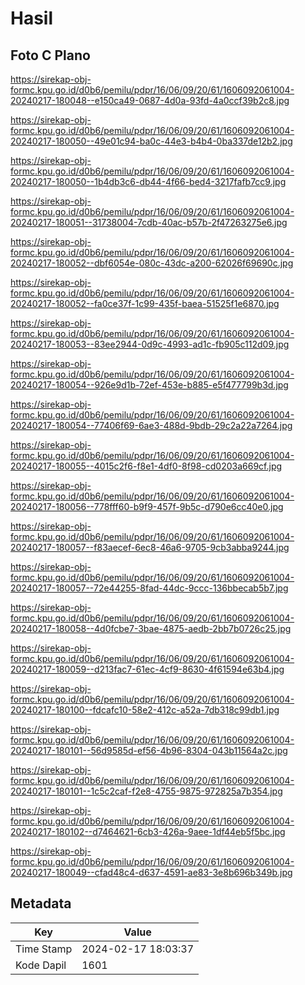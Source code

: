 # Hasil

## Foto C Plano

https://sirekap-obj-formc.kpu.go.id/d0b6/pemilu/pdpr/16/06/09/20/61/1606092061004-20240217-180048--e150ca49-0687-4d0a-93fd-4a0ccf39b2c8.jpg

https://sirekap-obj-formc.kpu.go.id/d0b6/pemilu/pdpr/16/06/09/20/61/1606092061004-20240217-180050--49e01c94-ba0c-44e3-b4b4-0ba337de12b2.jpg

https://sirekap-obj-formc.kpu.go.id/d0b6/pemilu/pdpr/16/06/09/20/61/1606092061004-20240217-180050--1b4db3c6-db44-4f66-bed4-3217fafb7cc9.jpg

https://sirekap-obj-formc.kpu.go.id/d0b6/pemilu/pdpr/16/06/09/20/61/1606092061004-20240217-180051--31738004-7cdb-40ac-b57b-2f47263275e6.jpg

https://sirekap-obj-formc.kpu.go.id/d0b6/pemilu/pdpr/16/06/09/20/61/1606092061004-20240217-180052--dbf6054e-080c-43dc-a200-62026f69690c.jpg

https://sirekap-obj-formc.kpu.go.id/d0b6/pemilu/pdpr/16/06/09/20/61/1606092061004-20240217-180052--fa0ce37f-1c99-435f-baea-51525f1e6870.jpg

https://sirekap-obj-formc.kpu.go.id/d0b6/pemilu/pdpr/16/06/09/20/61/1606092061004-20240217-180053--83ee2944-0d9c-4993-ad1c-fb905c112d09.jpg

https://sirekap-obj-formc.kpu.go.id/d0b6/pemilu/pdpr/16/06/09/20/61/1606092061004-20240217-180054--926e9d1b-72ef-453e-b885-e5f477799b3d.jpg

https://sirekap-obj-formc.kpu.go.id/d0b6/pemilu/pdpr/16/06/09/20/61/1606092061004-20240217-180054--77406f69-6ae3-488d-9bdb-29c2a22a7264.jpg

https://sirekap-obj-formc.kpu.go.id/d0b6/pemilu/pdpr/16/06/09/20/61/1606092061004-20240217-180055--4015c2f6-f8e1-4df0-8f98-cd0203a669cf.jpg

https://sirekap-obj-formc.kpu.go.id/d0b6/pemilu/pdpr/16/06/09/20/61/1606092061004-20240217-180056--778fff60-b9f9-457f-9b5c-d790e6cc40e0.jpg

https://sirekap-obj-formc.kpu.go.id/d0b6/pemilu/pdpr/16/06/09/20/61/1606092061004-20240217-180057--f83aecef-6ec8-46a6-9705-9cb3abba9244.jpg

https://sirekap-obj-formc.kpu.go.id/d0b6/pemilu/pdpr/16/06/09/20/61/1606092061004-20240217-180057--72e44255-8fad-44dc-9ccc-136bbecab5b7.jpg

https://sirekap-obj-formc.kpu.go.id/d0b6/pemilu/pdpr/16/06/09/20/61/1606092061004-20240217-180058--4d0fcbe7-3bae-4875-aedb-2bb7b0726c25.jpg

https://sirekap-obj-formc.kpu.go.id/d0b6/pemilu/pdpr/16/06/09/20/61/1606092061004-20240217-180059--d213fac7-61ec-4cf9-8630-4f61594e63b4.jpg

https://sirekap-obj-formc.kpu.go.id/d0b6/pemilu/pdpr/16/06/09/20/61/1606092061004-20240217-180100--fdcafc10-58e2-412c-a52a-7db318c99db1.jpg

https://sirekap-obj-formc.kpu.go.id/d0b6/pemilu/pdpr/16/06/09/20/61/1606092061004-20240217-180101--56d9585d-ef56-4b96-8304-043b11564a2c.jpg

https://sirekap-obj-formc.kpu.go.id/d0b6/pemilu/pdpr/16/06/09/20/61/1606092061004-20240217-180101--1c5c2caf-f2e8-4755-9875-972825a7b354.jpg

https://sirekap-obj-formc.kpu.go.id/d0b6/pemilu/pdpr/16/06/09/20/61/1606092061004-20240217-180102--d7464621-6cb3-426a-9aee-1df44eb5f5bc.jpg

https://sirekap-obj-formc.kpu.go.id/d0b6/pemilu/pdpr/16/06/09/20/61/1606092061004-20240217-180049--cfad48c4-d637-4591-ae83-3e8b696b349b.jpg


## Metadata

| Key        | Value               |
| ---------- | ------------------- |
| Time Stamp | 2024-02-17 18:03:37 |
| Kode Dapil | 1601                |



